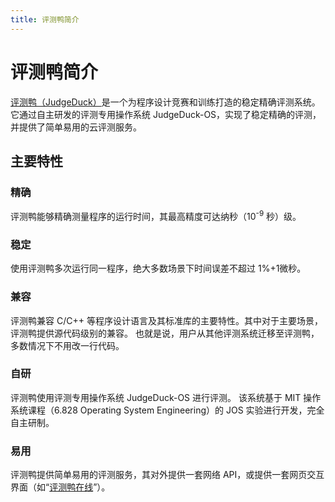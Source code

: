 ```yaml
---
title: 评测鸭简介
---
```


# 评测鸭简介

[评测鸭（JudgeDuck）](https://duck.ac)是一个为程序设计竞赛和训练打造的稳定精确评测系统。
它通过自主研发的评测专用操作系统 JudgeDuck-OS，实现了稳定精确的评测，并提供了简单易用的云评测服务。

## 主要特性

### 精确

评测鸭能够精确测量程序的运行时间，其最高精度可达纳秒（10<sup>-9</sup> 秒）级。

### 稳定

使用评测鸭多次运行同一程序，绝大多数场景下时间误差不超过 1%+1微秒。

### 兼容

评测鸭兼容 C/C++ 等程序设计语言及其标准库的主要特性。其中对于主要场景，评测鸭提供源代码级别的兼容。
也就是说，用户从其他评测系统迁移至评测鸭，多数情况下不用改一行代码。

### 自研

评测鸭使用评测专用操作系统 JudgeDuck-OS 进行评测。
该系统基于 MIT 操作系统课程（6.828 Operating System Engineering）的 JOS 实验进行开发，完全自主研制。

### 易用

评测鸭提供简单易用的评测服务，其对外提供一套网络 API，或提供一套网页交互界面（如“[评测鸭在线](https://duck.ac/index)”）。

